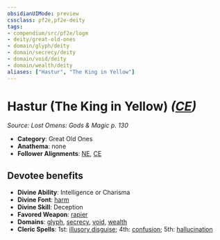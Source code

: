 ```yaml
---
obsidianUIMode: preview
cssclass: pf2e,pf2e-deity
tags:
- compendium/src/pf2e/logm
- deity/great-old-ones
- domain/glyph/deity
- domain/secrecy/deity
- domain/void/deity
- domain/wealth/deity
aliases: ["Hastur", "The King in Yellow"]
---
```

# Hastur (The King in Yellow) *([CE](../../../rules/traits/chaotic-evil-b1.md))*  
*Source: Lost Omens: Gods & Magic p. 130*  

- **Category**: Great Old Ones
- **Anathema**: none
- **Follower Alignments**: [NE](../../../rules/traits/neutral-evil-b1.md), [CE](../../../rules/traits/chaotic-evil-b1.md)

## Devotee benefits

- **Divine Ability**: Intelligence or Charisma
- **Divine Font**: [harm](../../spells/harm.md)
- **Divine Skill**: Deception
- **Favored Weapon**: [rapier](../../equipment/items/rapier.md)
- **Domains**: [glyph](../domains.md#Glyph), [secrecy](../domains.md#Secrecy), [void](../domains.md#Void), [wealth](../domains.md#Wealth)
- **Cleric Spells**: 1st: [illusory disguise](../../spells/illusory-disguise.md); 4th: [confusion](../../spells/confusion.md); 5th: [hallucination](../../spells/hallucination.md)